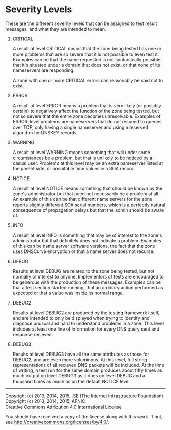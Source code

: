 # Severity Levels

These are the different severity levels that can be assigned to test result messages, and what they are intended to mean.

1. CRITICAL

    A result at level CRITICAL means that the zone being tested has one or more problems that are so severe that it is not possible to even test it. Examples can be that the name requested is not syntactically possible, that it's situated under a domain that does not exist, or that none of its nameservers are responding.
    
    A zone with one or more CRITICAL errors can reasonably be said not to exist.

2. ERROR

    A result at level ERROR means a problem that is very likely (or possibly certain) to negatively affect the function of the zone being tested, but not so severe that the entire zone becomes unresolvable. Examples of ERROR-level problems are nameservers that do not respond to queries over TCP, only having a single nameserver and using a reserved algorithm for DNSKEY records.

3. WARNING

    A result at level WARNING means something that will under some circumstances be a problem, but that is unlikely to be noticed by a casual user. Problems at this level may be an extra nameserver listed at the parent side, or unsuitable time values in a SOA record.

4. NOTICE

    A result at level NOTICE means something that should be known by the zone's administrator but that need not necessarily be a problem at all. An example of this can be that different name servers for the zone reports slightly different SOA serial numbers, which is a perfectly natural consequence of propagation delays but that the admin should be aware of.

5. INFO

    A result at level INFO is something that may be of interest to the zone's administrator but that definitely does not indicate a problem. Examples of this can be name server software versions, the fact that the zone uses DNSCurve encryption or that a name server does not recurse.

6. DEBUG

    Results at level DEBUG are related to the zone being tested, but not normally of interest to anyone. Implementors of tests are encouraged to be generous with the production of these messages. Examples can be that a test section started running, that an ordinary action performed as expected or that a value was inside its normal range.

7. DEBUG2

    Results at level DEBUG2 are produced by the testing framework itself, and are intended to only be displayed when trying to identify and diagnose unusual and hard to understand problems in a zone. This level includes at least one line of information for every DNS query sent and response recieved.

8. DEBUG3

    Results at level DEBUG3 have all the same attributes as those for DEBUG2, and are even more voluminous. At this level, full string representations of all recieved DNS packets will be included. At the time of writing, a test run for the same domain produces about fifty times as much output on level DEBUG3 as it does on level DEBUG and a thousand times as much as on the default NOTICE level.

-------

Copyright (c) 2013, 2014, 2015, .SE (The Internet Infrastructure Foundation)  
Copyright (c) 2013, 2014, 2015, AFNIC  
Creative Commons Attribution 4.0 International License

You should have received a copy of the license along with this
work.  If not, see <http://creativecommons.org/licenses/by/4.0/>.
